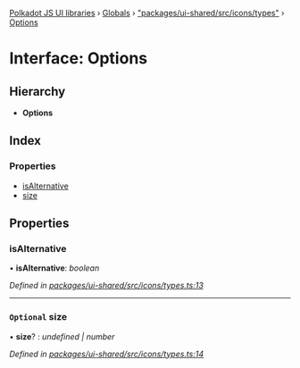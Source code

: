 [Polkadot JS UI libraries](../README.md) › [Globals](../globals.md) › ["packages/ui-shared/src/icons/types"](../modules/_packages_ui_shared_src_icons_types_.md) › [Options](_packages_ui_shared_src_icons_types_.options.md)

# Interface: Options

## Hierarchy

* **Options**

## Index

### Properties

* [isAlternative](_packages_ui_shared_src_icons_types_.options.md#isalternative)
* [size](_packages_ui_shared_src_icons_types_.options.md#optional-size)

## Properties

###  isAlternative

• **isAlternative**: *boolean*

*Defined in [packages/ui-shared/src/icons/types.ts:13](https://github.com/polkadot-js/ui/blob/a3ab735/packages/ui-shared/src/icons/types.ts#L13)*

___

### `Optional` size

• **size**? : *undefined | number*

*Defined in [packages/ui-shared/src/icons/types.ts:14](https://github.com/polkadot-js/ui/blob/a3ab735/packages/ui-shared/src/icons/types.ts#L14)*
